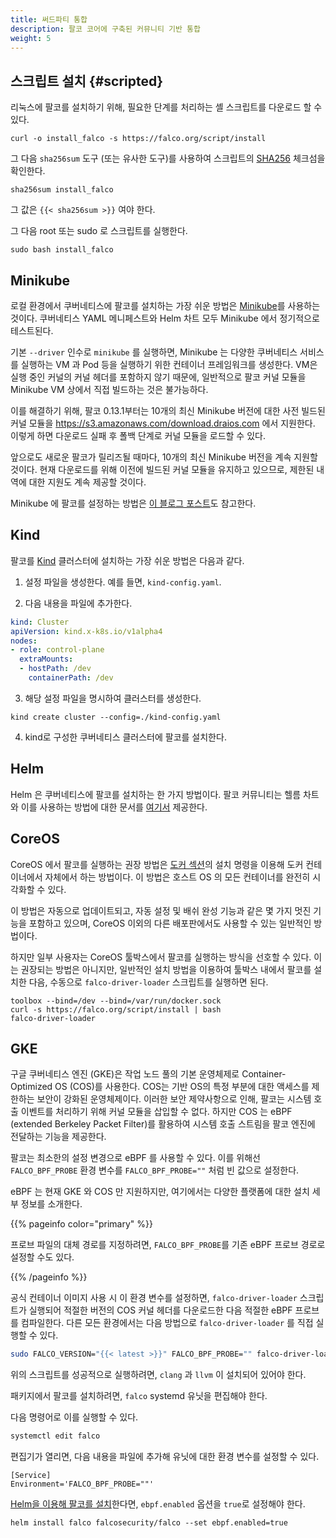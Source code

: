 ```yaml
---
title: 써드파티 통합
description: 팔코 코어에 구축된 커뮤니티 기반 통합
weight: 5
---
```


## 스크립트 설치 {#scripted}

리눅스에 팔코를 설치하기 위해, 필요한 단계를 처리하는 셸 스크립트를 다운로드 할 수 있다. 

```shell
curl -o install_falco -s https://falco.org/script/install
```

그 다음 `sha256sum` 도구 (또는 유사한 도구)를 사용하여 스크립트의 [SHA256](https://en.wikipedia.org/wiki/SHA-2) 체크섬을 확인한다.

```shell
sha256sum install_falco
```

그 값은 `{{< sha256sum >}}` 여야 한다.

그 다음 root 또는 sudo 로 스크립트를 실행한다.

```shell
sudo bash install_falco
```

## Minikube

로컬 환경에서 쿠버네티스에 팔코를 설치하는 가장 쉬운 방법은 [Minikube](https://kubernetes.io/docs/tutorials/hello-minikube/)를 사용하는 것이다. 쿠버네티스 YAML 메니페스트와 Helm 차트 모두 Minikube 에서 정기적으로 테스트된다.

기본 `--driver` 인수로 `minikube` 를 실행하면, Minikube 는 다양한 쿠버네티스 서비스를 실행하는 VM 과 Pod 등을 실행하기 위한 컨테이너 프레임워크를 생성한다. VM은 실행 중인 커널의 커널 헤더를 포함하지 않기 때문에, 일반적으로 팔코 커널 모듈을 Minikube VM 상에서 직접 빌드하는 것은 불가능하다.

이를 해결하기 위해, 팔코 0.13.1부터는 10개의 최신 Minikube 버전에 대한 사전 빌드된 커널 모듈을 https://s3.amazonaws.com/download.draios.com 에서 지원한다. 이렇게 하면 다운로드 실패 후 폴백 단계로 커널 모듈을 로드할 수 있다.

앞으로도 새로운 팔코가 릴리즈될 때마다, 10개의 최신 Minikube 버전을 계속 지원할 것이다. 현재 다운로드를 위해 이전에 빌드된 커널 모듈을 유지하고 있으므로, 제한된 내역에 대한 지원도 계속 제공할 것이다.

Minikube 에 팔코를 설정하는 방법은 [이 블로그 포스트](https://falco.org/blog/minikube-falco-kernel-module/)도 참고한다.


## Kind

팔코를 [Kind](https://github.com/kubernetes-sigs/kind) 클러스터에 설치하는 가장 쉬운 방법은 다음과 같다.

1. 설정 파일을 생성한다. 예를 들면, `kind-config.yaml`.

2. 다음 내용을 파일에 추가한다.
```yaml
kind: Cluster
apiVersion: kind.x-k8s.io/v1alpha4
nodes:
- role: control-plane
  extraMounts:
  - hostPath: /dev
    containerPath: /dev
```

3. 해당 설정 파일을 명시하여 클러스터를 생성한다.
```
kind create cluster --config=./kind-config.yaml
```

4. kind로 구성한 쿠버네티스 클러스터에 팔코를 설치한다.

## Helm

Helm 은 쿠버네티스에 팔코를 설치하는 한 가지 방법이다. 팔코 커뮤니티는 헬름 차트와 이를 사용하는 방법에 대한 문서를 [여기서](https://github.com/falcosecurity/charts/tree/master/falco) 제공한다.

## CoreOS

CoreOS 에서 팔코를 실행하는 권장 방법은 [도커 섹션](/docs/getting-started/running#docker)의 설치 명령을 이용해 도커 컨테이너에서 자체에서 하는 방법이다. 이 방법은 호스트 OS 의 모든 컨테이너를 완전히 시각화할 수 있다.

이 방법은 자동으로 업데이트되고, 자동 설정 및 배쉬 완성 기능과 같은 몇 가지 멋진 기능을 포함하고 있으며, CoreOS 이외의 다른 배포판에서도 사용할 수 있는 일반적인 방법이다.

하지만 일부 사용자는 CoreOS 툴박스에서 팔코를 실행하는 방식을 선호할 수 있다. 이는 권장되는 방법은 아니지만, 일반적인 설치 방법을 이용하여 툴박스 내에서 팔코를 설치한 다음, 수동으로 `falco-driver-loader` 스크립트를 실행하면 된다.


```shell
toolbox --bind=/dev --bind=/var/run/docker.sock
curl -s https://falco.org/script/install | bash
falco-driver-loader
```

## GKE

구글 쿠버네티스 엔진 (GKE)은 작업 노드 풀의 기본 운영체제로 Container-Optimized OS (COS)를 사용한다. COS는 기반 OS의 특정 부분에 대한 액세스를 제한하는 보안이 강화된 운영체제이다. 이러한 보안 제약사항으로 인해, 팔코는 시스템 호출 이벤트를 처리하기 위해 커널 모듈을 삽입할 수 없다. 하지만 COS 는 eBPF (extended Berkeley Packet Filter)를 활용하여 시스템 호출 스트림을 팔코 엔진에 전달하는 기능을 제공한다.

팔코는 최소한의 설정 변경으로 eBPF 를 사용할 수 있다. 이를 위해선 `FALCO_BPF_PROBE` 환경 변수를 `FALCO_BPF_PROBE=""` 처럼 빈 값으로 설정한다.

eBPF 는 현재 GKE 와 COS 만 지원하지만, 여기에서는 다양한 플랫폼에 대한 설치 세부 정보를 소개한다.

{{% pageinfo color="primary" %}}
 
 프로브 파일의 대체 경로를 지정하려면, `FALCO_BPF_PROBE`를 기존 eBPF 프로브 경로로 설정할 수도 있다.

{{% /pageinfo %}}

공식 컨테이너 이미지 사용 시 이 환경 변수를 설정하면, `falco-driver-loader` 스크립트가 실행되어 적절한 버전의 COS 커널 헤더를 다운로드한 다음 적절한 eBPF 프로브를 컴파일한다. 다른 모든 환경에서는 다음 방법으로 `falco-driver-loader` 를 직접 실행할 수 있다.

```bash
sudo FALCO_VERSION="{{< latest >}}" FALCO_BPF_PROBE="" falco-driver-loader
```

위의 스크립트를 성공적으로 실행하려면, `clang` 과 `llvm` 이 설치되어 있어야 한다.

패키지에서 팔코를 설치하려면, `falco` systemd 유닛을 편집해야 한다.

다음 명령어로 이를 실행할 수 있다.

```bash
systemctl edit falco
```

편집기가 열리면, 다음 내용을 파일에 추가해 유닛에 대한 환경 변수를 설정할 수 있다.

```
[Service]
Environment='FALCO_BPF_PROBE=""'
```

[Helm을 이용해 팔코를 설치](https://falco.org/docs/third-party/#helm)한다면, `ebpf.enabled` 옵션을 `true`로 설정해야 한다.

```
helm install falco falcosecurity/falco --set ebpf.enabled=true
```
